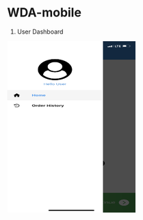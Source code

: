 # WDA-mobile

1. User Dashboard 
<img src="assets/20-AA5321-E1-C9-4-EB3-89-F2-5-C2-D3866-DDCE.png" width=300 height=400>
